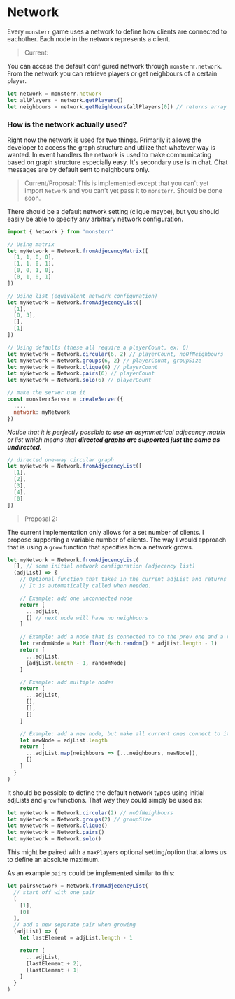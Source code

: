 # Network

Every `monsterr` game uses a network to define how clients are connected to eachother. Each node in the network represents a client.

> Current:

You can access the default configured network through `monsterr.network`. From the network you can retrieve players or get neighbours of a certain player.

```js
let network = monsterr.network
let allPlayers = network.getPlayers()
let neighbours = network.getNeighbours(allPlayers[0]) // returns array of neigbours of first player
```

### How is the network actually used?

Right now the network is used for two things.
Primarily it allows the developer to access the graph structure and utilize that whatever way is wanted. In event handlers the network is used to make communicating based on graph structure especially easy.
It's secondary use is in chat. Chat messages are by default sent to neighbours only.


> Current/Proposal: This is implemented except that you can't yet import `Network` and you can't yet pass it to `monsterr`. Should be done soon.

There should be a default network setting (clique maybe), but you should easily be able to specify any arbitrary network configuration.

```js
import { Network } from 'monsterr'

// Using matrix
let myNetwork = Network.fromAdjecencyMatrix([
  [1, 1, 0, 0],
  [1, 1, 0, 1],
  [0, 0, 1, 0],
  [0, 1, 0, 1]
])

// Using list (equivalent network configuration)
let myNetwork = Network.fromAdjecencyList([
  [1],
  [0, 3],
  [],
  [1]
])

// Using defaults (these all require a playerCount, ex: 6)
let myNetwork = Network.circular(6, 2) // playerCount, noOfNeighbours
let myNetwork = Network.groups(6, 2) // playerCount, groupSize
let myNetwork = Network.clique(6) // playerCount
let myNetwork = Network.pairs(6) // playerCount
let myNetwork = Network.solo(6) // playerCount

// make the server use it
const monsterrServer = createServer({
  ...,
  network: myNetwork 
})
```

*Notice that it is perfectly possible to use an asymmetrical adjecency matrix or list which means that **directed graphs are supported just the same as undirected**.*

```js
// directed one-way circular graph
let myNetwork = Network.fromAdjecencyList([
  [1],
  [2],
  [3],
  [4],
  [0]
])
```

> Proposal 2:

The current implementation only allows for a set number of clients. I propose supporting a variable number of clients. The way I would approach that is using a `grow` function that specifies how a network grows.

```js
let myNetwork = Network.fromAdjecencyList(
  [], // some initial network configuration (adjecency list)
  (adjList) => {
    // Optional function that takes in the current adjList and returns a new larger one. This defines how the network grows.
    // It is automatically called when needed.

    // Example: add one unconnected node
    return [
      ...adjList,
      [] // next node will have no neighbours
    ]

    // Example: add a node that is connected to to the prev one and a random one beside that
    let randomNode = Math.floor(Math.random() * adjList.length - 1)
    return [
      ...adjList,
      [adjList.length - 1, randomNode]
    ]

    // Example: add multiple nodes
    return [
      ...adjList,
      [],
      [],
      []
    ]

    // Example: add a new node, but make all current ones connect to it
    let newNode = adjList.length
    return [
      ...adjList.map(neighbours => [...neighbours, newNode]),
      []
    ]
  }
)
```

It should be possible to define the default network types using initial adjLists and `grow` functions. That way they could simply be used as:
```js
let myNetwork = Network.circular(2) // noOfNeighbours
let myNetwork = Network.groups(2) // groupSize
let myNetwork = Network.clique()
let myNetwork = Network.pairs()
let myNetwork = Network.solo()
```

This might be paired with a `maxPlayers` optional setting/option that allows us to define an absolute maximum.

As an example `pairs` could be implemented similar to this:
```js
let pairsNetwork = Network.fromAdjecencyList(
  // start off with one pair
  [
    [1],
    [0]
  ], 
  // add a new separate pair when growing
  (adjList) => {
    let lastElement = adjList.length - 1

    return [
      ...adjList,
      [lastElement + 2], 
      [lastElement + 1]
    ]
  }
)
```